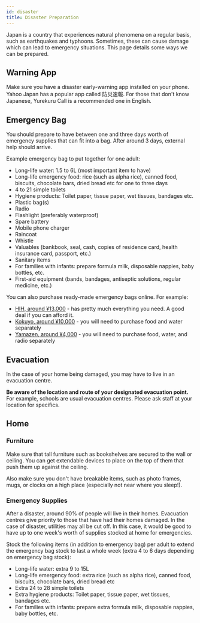 ```yaml
---
id: disaster
title: Disaster Preparation
---
```


Japan is a country that experiences natural phenomena on a regular basis, such as earthquakes and typhoons. Sometimes, these can cause damage which can lead to emergency situations. This page details some ways we can be prepared.

## Warning App

Make sure you have a disaster early-warning app installed on your phone. Yahoo Japan has a popular app called 防災速報. For those that don't know Japanese, Yurekuru Call is a recommended one in English.

## Emergency Bag

You should prepare to have between one and three days worth of emergency supplies that can fit into a bag. After around 3 days, external help should arrive.

Example emergency bag to put together for one adult:

- Long-life water: 1.5 to 6L (most important item to have)
- Long-life emergency food: rice (such as alpha rice), canned food, biscuits, chocolate bars, dried bread etc for one to three days
- 4 to 21 simple toilets
- Hygiene products: Toilet paper, tissue paper, wet tissues, bandages etc.
- Plastic bag(s)
- Radio
- Flashlight (preferably waterproof)
- Spare battery
- Mobile phone charger
- Raincoat
- Whistle
- Valuables (bankbook, seal, cash, copies of residence card, health insurance card, passport, etc.)
- Sanitary items
- For families with infants: prepare formula milk, disposable nappies, baby bottles, etc.
- First-aid equipment (bands, bandages, antiseptic solutions, regular medicine, etc.)

You can also purchase ready-made emergency bags online. For example:

- [HIH, around ¥13,000](https://www.amazon.co.jp/dp/B0061YKXVK?tag=mybest_presses_306-22) - has pretty much everything you need. A good deal if you can afford it.
- [Kokuyo, around ¥10,000](https://www.amazon.co.jp/%E3%82%B3%E3%82%AF%E3%83%A8-%E9%9D%9E%E5%B8%B8%E7%94%A8%E5%93%81%E3%82%BB%E3%83%83%E3%83%88-%E9%98%B2%E7%81%BD%E3%81%AE%E9%81%94%E4%BA%BA-%E5%B8%B0%E5%AE%85%E6%94%AF%E6%8F%B4B-DRK-SK2D/dp/B0014UC1T8/ref=sr_1_2?dchild=1&keywords=%E3%82%B3%E3%82%AF%E3%83%A8+%E9%9D%9E%E5%B8%B8%E7%94%A8%E5%93%81%E3%82%BB%E3%83%83%E3%83%88+%E9%98%B2%E7%81%BD%E3%81%AE%E9%81%94%E4%BA%BA+%E5%B8%B0%E5%AE%85%E6%94%AF%E6%8F%B4B&qid=1587436741&sr=8-2) - you will need to purchase food and water separately
- [Yamazen, around ¥4,000](https://www.amazon.co.jp/%E5%B1%B1%E5%96%84-YAMAZEN-%E9%81%BF%E9%9B%A3%E7%94%A8%E3%82%A2%E3%82%A4%E3%83%86%E3%83%A030%E7%82%B9%E5%85%A5%E3%82%8A-32%C3%9716%C3%9743cm-YBG-30R/dp/B07D28ZXP3/ref=sr_1_1?dchild=1&keywords=%E5%B1%B1%E5%96%84+%E9%9D%9E%E5%B8%B8%E7%94%A8%E6%8C%81%E3%81%A1%E5%87%BA%E3%81%97%E8%A2%8B+%E9%98%B2%E7%81%BD%E3%82%B0%E3%83%83%E3%82%BA30%E7%82%B9%E3%82%BB%E3%83%83%E3%83%88+YBG-30&qid=1587436932&sr=8-1) - you will need to purchase food, water, and radio separately

## Evacuation

In the case of your home being damaged, you may have to live in an evacuation centre.

**Be aware of the location and route of your designated evacuation point.** For example, schools are usual evacuation centres. Please ask staff at your location for specifics.

## Home

### Furniture

Make sure that tall furniture such as bookshelves are secured to the wall or ceiling. You can get extendable devices to place on the top of them that push them up against the ceiling.

Also make sure you don't have breakable items, such as photo frames, mugs, or clocks on a high place (especially not near where you sleep!).

### Emergency Supplies

After a disaster, around 90% of people will live in their homes. Evacuation centres give priority to those that have had their homes damaged. In the case of disaster, utilities may all be cut off. In this case, it would be good to have up to one week's worth of supplies stocked at home for emergencies.

Stock the following items (in addition to emergency bag) per adult to extend the emergency bag stock to last a whole week (extra 4 to 6 days depending on emergency bag stock):

- Long-life water: extra 9 to 15L
- Long-life emergency food: extra rice (such as alpha rice), canned food, biscuits, chocolate bars, dried bread etc
- Extra 24 to 28 simple toilets
- Extra hygiene products: Toilet paper, tissue paper, wet tissues, bandages etc.
- For families with infants: prepare extra formula milk, disposable nappies, baby bottles, etc.
